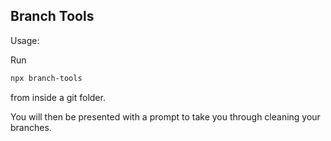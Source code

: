 ## Branch Tools

Usage:

Run

```bash
npx branch-tools
```

from inside a git folder.

You will then be presented with a prompt to take you through cleaning your branches.
